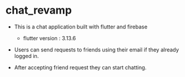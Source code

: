 # chat_revamp

- This is a chat application built with flutter and firebase

  - flutter version : 3.13.6

- Users can send requests to friends using their email if they already logged in.
- After accepting friend request they can start chatting.
